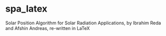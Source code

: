 # spa_latex
Solar Position Algorithm for Solar Radiation Applications, by Ibrahim Reda and Afshin Andreas, re-written in LaTeX

